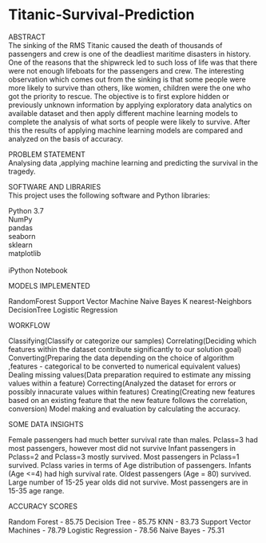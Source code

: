 # Titanic-Survival-Prediction
ABSTRACT<br>
The sinking of the RMS Titanic caused the death of thousands of  passengers  and  crew  is  one  of  the  deadliest  maritime disasters in history. One of the reasons that the shipwreck led to such loss  of life was  that there  were not  enough lifeboats for  the  passengers  and  crew.  The  interesting  observation which comes out  from the  sinking is that some  people were more likely to survive than others, like women, children were the one who got the priority to rescue. The objective is to first explore  hidden  or  previously  unknown  information  by applying exploratory  data analytics  on available  dataset and then apply different machine learning models to complete the analysis of what sorts of people were likely to survive. After this  the  results  of  applying  machine  learning  models  are compared and analyzed on the basis of accuracy.<br>

PROBLEM STATEMENT<br>
Analysing data ,applying machine learning and predicting the survival in the tragedy.<br>

SOFTWARE AND LIBRARIES<br>
This project uses the following software and Python libraries:<br>

Python 3.7<br>
NumPy<br>
pandas<br>
seaborn<br>
sklearn<br>
matplotlib<br><br>
iPython Notebook<br>

MODELS IMPLEMENTED

RandomForest
Support Vector Machine
Naive Bayes
K nearest-Neighbors
DecisionTree
Logistic Regression

WORKFLOW

Classifying(Classify or categorize our samples)
Correlating(Deciding which features within the dataset contribute significantly to our solution goal)
Converting(Preparing the data depending on the choice of algorithm ,features - categorical to be converted to numerical equivalent values)
Dealing missing values(Data preparation required to estimate any missing values within a feature)
Correcting(Analyzed the dataset for errors or possibly innacurate values within features) 
Creating(Creating new features based on an existing feature that the new feature follows the correlation, conversion)
Model making and evaluation by calculating the accuracy.

SOME DATA INSIGHTS

Female passengers had much better survival rate than males.
Pclass=3 had most passengers, however most did not survive
Infant passengers in Pclass=2 and Pclass=3 mostly survived.
Most passengers in Pclass=1 survived.
Pclass varies in terms of Age distribution of passengers.
Infants (Age <=4) had high survival rate.
Oldest passengers (Age = 80) survived.
Large number of 15-25 year olds did not survive.
Most passengers are in 15-35 age range.

ACCURACY SCORES

Random Forest -	85.75
Decision Tree	- 85.75
KNN - 83.73
Support Vector Machines - 78.79
Logistic Regression -	78.56
Naive Bayes -	75.31


